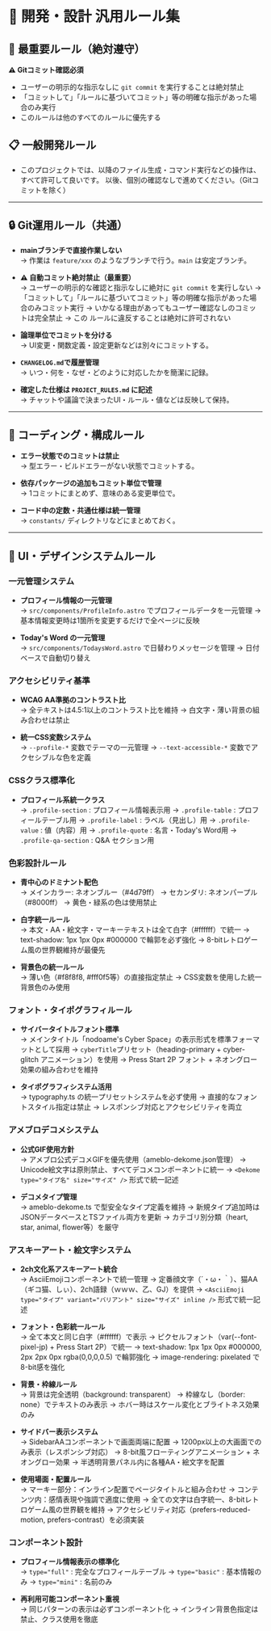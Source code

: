 # 📘 開発・設計 汎用ルール集

## 🚨 最重要ルール（絶対遵守）

**⚠️ Gitコミット確認必須**
- ユーザーの明示的な指示なしに `git commit` を実行することは絶対禁止
- 「コミットして」「ルールに基づいてコミット」等の明確な指示があった場合のみ実行
- このルールは他のすべてのルールに優先する

## 📋 一般開発ルール

- このプロジェクトでは、以降のファイル生成・コマンド実行などの操作は、すべて許可して良いです。
以後、個別の確認なしで進めてください。（Gitコミットを除く）

---

## 🔒 Git運用ルール（共通）

- **mainブランチで直接作業しない**  
  → 作業は `feature/xxx` のようなブランチで行う。`main` は安定ブランチ。

- **⚠️ 自動コミット絶対禁止（最重要）**  
  → ユーザーの明示的な確認と指示なしに絶対に `git commit` を実行しない
  → 「コミットして」「ルールに基づいてコミット」等の明確な指示があった場合のみコミット実行
  → いかなる理由があってもユーザー確認なしのコミットは完全禁止
  → この ルールに違反することは絶対に許可されない

- **論理単位でコミットを分ける**  
  → UI変更・関数定義・設定更新などは別々にコミットする。

- **`CHANGELOG.md`で履歴管理**  
  → いつ・何を・なぜ・どのように対応したかを簡潔に記録。

- **確定した仕様は `PROJECT_RULES.md` に記述**  
  → チャットや議論で決まったUI・ルール・値などは反映して保持。

---

## 📁 コーディング・構成ルール

- **エラー状態でのコミットは禁止**  
  → 型エラー・ビルドエラーがない状態でコミットする。

- **依存パッケージの追加もコミット単位で管理**  
  → 1コミットにまとめず、意味のある変更単位で。

- **コード中の定数・共通仕様は統一管理**  
  → `constants/` ディレクトリなどにまとめておく。

---

## 🎨 UI・デザインシステムルール

### 一元管理システム
- **プロフィール情報の一元管理**  
  → `src/components/ProfileInfo.astro` でプロフィールデータを一元管理
  → 基本情報変更時は1箇所を変更するだけで全ページに反映

- **Today's Word の一元管理**  
  → `src/components/TodaysWord.astro` で日替わりメッセージを管理
  → 日付ベースで自動切り替え

### アクセシビリティ基準
- **WCAG AA準拠のコントラスト比**  
  → 全テキストは4.5:1以上のコントラスト比を維持
  → 白文字・薄い背景の組み合わせは禁止

- **統一CSS変数システム**  
  → `--profile-*` 変数でテーマの一元管理
  → `--text-accessible-*` 変数でアクセシブルな色を定義

### CSSクラス標準化
- **プロフィール系統一クラス**  
  → `.profile-section` : プロフィール情報表示用
  → `.profile-table` : プロフィールテーブル用
  → `.profile-label` : ラベル（見出し）用
  → `.profile-value` : 値（内容）用
  → `.profile-quote` : 名言・Today's Word用
  → `.profile-qa-section` : Q&A セクション用

### 色彩設計ルール
- **青中心のドミナント配色**  
  → メインカラー: ネオンブルー（#4d79ff）
  → セカンダリ: ネオンパープル（#8000ff）
  → 黄色・緑系の色は使用禁止

- **白字統一ルール**  
  → 本文・AA・絵文字・マーキーテキストは全て白字（#ffffff）で統一
  → text-shadow: 1px 1px 0px #000000 で輪郭を必ず強化
  → 8-bitレトロゲーム風の世界観維持が最優先

- **背景色の統一ルール**  
  → 薄い色（#f8f8f8, #fff0f5等）の直接指定禁止
  → CSS変数を使用した統一背景色のみ使用

### フォント・タイポグラフィルール
- **サイバータイトルフォント標準**  
  → メインタイトル「nodoame's Cyber Space」の表示形式を標準フォーマットとして採用
  → `cyberTitle`プリセット（heading-primary + cyber-glitch アニメーション）を使用
  → Press Start 2P フォント + ネオングロー効果の組み合わせを維持

- **タイポグラフィシステム活用**  
  → typography.ts の統一プリセットシステムを必ず使用
  → 直接的なフォントスタイル指定は禁止
  → レスポンシブ対応とアクセシビリティを両立

### アメブロデコメシステム
- **公式GIF使用方針**  
  → アメブロ公式デコメGIFを優先使用（ameblo-dekome.json管理）
  → Unicode絵文字は原則禁止、すべてデコメコンポーネントに統一
  → `<Dekome type="タイプ名" size="サイズ" />` 形式で統一記述

- **デコメタイプ管理**  
  → ameblo-dekome.ts で型安全なタイプ定義を維持
  → 新規タイプ追加時はJSONデータベースとTSファイル両方を更新
  → カテゴリ別分類（heart, star, animal, flower等）を厳守

### アスキーアート・絵文字システム
- **2ch文化系アスキーアート統合**  
  → AsciiEmojiコンポーネントで統一管理
  → 定番顔文字（´・ω・｀）、猫AA（ギコ猫、しぃ）、2ch語録（ｗｗｗ、乙、GJ）を提供
  → `<AsciiEmoji type="タイプ" variant="バリアント" size="サイズ" inline />` 形式で統一記述

- **フォント・色彩統一ルール**  
  → 全て本文と同じ白字（#ffffff）で表示
  → ピクセルフォント（var(--font-pixel-jp) + Press Start 2P）で統一
  → text-shadow: 1px 1px 0px #000000, 2px 2px 0px rgba(0,0,0,0.5) で輪郭強化
  → image-rendering: pixelated で8-bit感を強化

- **背景・枠線ルール**  
  → 背景は完全透明（background: transparent）
  → 枠線なし（border: none）でテキストのみ表示
  → ホバー時はスケール変化とブライトネス効果のみ

- **サイドバー表示システム**  
  → SidebarAAコンポーネントで画面両端に配置
  → 1200px以上の大画面でのみ表示（レスポンシブ対応）
  → 8-bit風フローティングアニメーション + ネオングロー効果
  → 半透明背景パネル内に各種AA・絵文字を配置

- **使用場面・配置ルール**  
  → マーキー部分：インライン配置でページタイトルと組み合わせ
  → コンテンツ内：感情表現や強調で適度に使用
  → 全ての文字は白字統一、8-bitレトロゲーム風の世界観を維持
  → アクセシビリティ対応（prefers-reduced-motion, prefers-contrast）を必須実装

### コンポーネント設計
- **プロフィール情報表示の標準化**  
  → `type="full"` : 完全なプロフィールテーブル
  → `type="basic"` : 基本情報のみ
  → `type="mini"` : 名前のみ

- **再利用可能コンポーネント重視**  
  → 同じパターンの表示は必ずコンポーネント化
  → インライン背景色指定は禁止、クラス使用を徹底